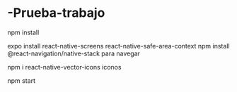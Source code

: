 # -Prueba-trabajo

npm install


expo install react-native-screens react-native-safe-area-context
npm install @react-navigation/native-stack
para navegar

npm i react-native-vector-icons
iconos

npm start
